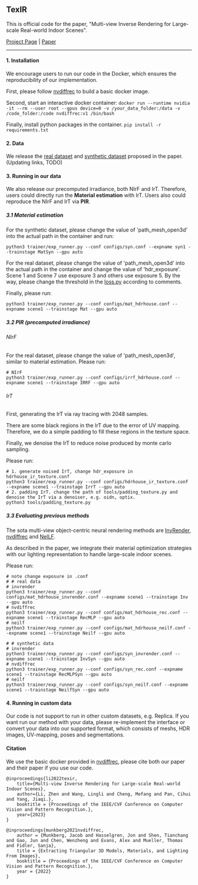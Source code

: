 ## TexIR

This is official code for the paper, "Multi-view Inverse Rendering for Large-scale Real-world Indoor Scenes".

[Project Page](http://yodlee.top/TexIR/) | [Paper](https://arxiv.org/abs/2211.10206)

----

#### 1. Installation

We encourage users to run our code in the Docker, which ensures the reproducibility of our implementation.

First, please follow [nvdiffrec](https://github.com/NVlabs/nvdiffrec#server-usage-through-docker) to build a basic docker image.

Second, start an interactive docker container: `docker run --runtime nvidia -it --rm --user root --gpus device=0 -v /your_data_folder:/data -v /code_folder:/code nvdiffrec:v1 /bin/bash `

Finally, install python packages in the container. `pip install -r requirements.txt`

#### 2. Data

We release the [real dataset]() and [synthetic dataset]() proposed in the paper. (Updating links, TODO)

#### 3. Running in our data

We also release our precomputed irradiance, both NIrF and IrT.  Therefore, users could directly run the **Material estimation** with IrT. Users also could reproduce the NIrF and IrT via **PIR**.

##### 3.1 Material estimation

For the synthetic dataset, please change the value of 'path_mesh_open3d' into the actual path in the container and run:

```
python3 trainer/exp_runner.py --conf configs/syn.conf --expname syn1 --trainstage MatSyn --gpu auto
```

For the real dataset, please change the value of 'path_mesh_open3d' into the actual path in the container and change the value of 'hdr_exposure'.  Scene 1 and Scene 7 use exposure 3 and others use exposure 5. By the way, please change the threshold in the [loss.py]() according to comments.

Finally, please run:

```
python3 trainer/exp_runner.py --conf configs/mat_hdrhouse.conf --expname scene1 --trainstage Mat --gpu auto
```

##### 3.2 PIR (precomputed irradiance)

###### NIrF

For the real dataset, please change the value of 'path_mesh_open3d', similar to material estimation. Please run:

```
# NIrF
python3 trainer/exp_runner.py --conf configs/irrf_hdrhouse.conf --expname scene1 --trainstage IRRF --gpu auto
```

###### IrT

First, generating the IrT via ray tracing with 2048 samples.

There are some black regions in the IrT due to the error of UV mapping. Therefore, we do a simple padding to fill these regions in the texture space. 

Finally, we denoise the IrT to reduce noise produced by monte carlo sampling.

Please run:

```
# 1. generate noised IrT, change hdr_exposure in hdrhouse_ir_texture.conf
python3 trainer/exp_runner.py --conf configs/hdrhouse_ir_texture.conf --expname scene1 --trainstage IrrT --gpu auto
# 2. padding IrT. change the path of tools/padding_texture.py and denoise the IrT via a denoiser, e.g. oidn, optix.
python3 tools/padding_texture.py
```

##### 3.3 Evaluating previous methods

The sota multi-view object-centric neural rendering methods are [InvRender](https://github.com/zju3dv/invrender), [nvdiffrec](https://github.com/NVlabs/nvdiffrec) and [NeILF](https://github.com/apple/ml-neilf).

As described in the paper, we integrate their material optimization strategies with our lighting representation to handle large-scale indoor scenes.

Please run:

```
# note change exposure in .conf
# # real data
# invrender
python3 trainer/exp_runner.py --conf configs/mat_hdrhouse_invrender.conf --expname scene1 --trainstage Inv --gpu auto
# nvdiffrec
python3 trainer/exp_runner.py --conf configs/mat_hdrhouse_rec.conf --expname scene1 --trainstage RecMLP --gpu auto
# neilf
python3 trainer/exp_runner.py --conf configs/mat_hdrhouse_neilf.conf --expname scene1 --trainstage Neilf --gpu auto

# # synthetic data
# invrender
python3 trainer/exp_runner.py --conf configs/syn_invrender.conf --expname scene1 --trainstage InvSyn --gpu auto
# nvdiffrec
python3 trainer/exp_runner.py --conf configs/syn_rec.conf --expname scene1 --trainstage RecMLPSyn --gpu auto
# neilf
python3 trainer/exp_runner.py --conf configs/syn_neilf.conf --expname scene1 --trainstage NeilfSyn --gpu auto
```

#### 4. Running in custom data

Our code is not support to run in other custom datasets, e.g. Replica. If you want run our method with your data, please re-implement the interface or convert your data into our supported format, which consists of meshs, HDR images, UV-mapping, poses and segmentations.

#### Citation

We use the basic docker provided in [nvdiffrec](https://github.com/NVlabs/nvdiffrec), please cite both our paper and their paper if you use our code.

```
@inproceedings{li2022texir,
    title={Multi-view Inverse Rendering for Large-scale Real-world Indoor Scenes},
    author={Li, Zhen and Wang, Lingli and Cheng, Mofang and Pan, Cihui and Yang, Jiaqi.},
    booktitle = {Proceedings of the IEEE/CVF Conference on Computer Vision and Pattern Recognition.}, 
    year={2023}
}

@inproceedings{munkberg2021nvdiffrec,
    author = {Munkberg, Jacob and Hasselgren, Jon and Shen, Tianchang and Gao, Jun and Chen, Wenzheng and Evans, Alex and Mueller, Thomas and Fidler, Sanja},
    title = {Extracting Triangular 3D Models, Materials, and Lighting From Images},
    booktitle = {Proceedings of the IEEE/CVF Conference on Computer Vision and Pattern Recognition.},
    year = {2022}
}
```





